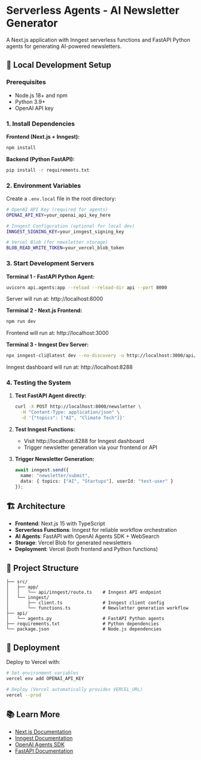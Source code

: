 # Serverless Agents - AI Newsletter Generator

A Next.js application with Inngest serverless functions and FastAPI Python agents for generating AI-powered newsletters.

## 🚀 Local Development Setup

### Prerequisites

- Node.js 18+ and npm
- Python 3.9+
- OpenAI API key

### 1. Install Dependencies

**Frontend (Next.js + Inngest):**
```bash
npm install
```

**Backend (Python FastAPI):**
```bash
pip install -r requirements.txt
```

### 2. Environment Variables

Create a `.env.local` file in the root directory:

```bash
# OpenAI API Key (required for agents)
OPENAI_API_KEY=your_openai_api_key_here

# Inngest Configuration (optional for local dev)
INNGEST_SIGNING_KEY=your_inngest_signing_key

# Vercel Blob (for newsletter storage)
BLOB_READ_WRITE_TOKEN=your_vercel_blob_token
```

### 3. Start Development Servers

**Terminal 1 - FastAPI Python Agent:**
```bash
uvicorn api.agents:app --reload --reload-dir api --port 8000
```

Server will run at: http://localhost:8000

**Terminal 2 - Next.js Frontend:**
```bash
npm run dev
```

Frontend will run at: http://localhost:3000

**Terminal 3 - Inngest Dev Server:**
```bash
npx inngest-cli@latest dev --no-discovery -u http://localhost:3000/api/inngest
```

Inngest dashboard will run at: http://localhost:8288

### 4. Testing the System

1. **Test FastAPI Agent directly:**
   ```bash
   curl -X POST http://localhost:8000/newsletter \
     -H "Content-Type: application/json" \
     -d '{"topics": ["AI", "Climate Tech"]}'
   ```

2. **Test Inngest Functions:**
   - Visit http://localhost:8288 for Inngest dashboard
   - Trigger newsletter generation via your frontend or API

3. **Trigger Newsletter Generation:**
   ```typescript
   await inngest.send({
     name: "newsletter/submit",
     data: { topics: ["AI", "Startups"], userId: "test-user" }
   });
   ```

## 🏗️ Architecture

- **Frontend**: Next.js 15 with TypeScript
- **Serverless Functions**: Inngest for reliable workflow orchestration
- **AI Agents**: FastAPI with OpenAI Agents SDK + WebSearch
- **Storage**: Vercel Blob for generated newsletters
- **Deployment**: Vercel (both frontend and Python functions)

## 📁 Project Structure

```
├── src/
│   ├── app/
│   │   └── api/inngest/route.ts    # Inngest API endpoint
│   └── inngest/
│       ├── client.ts               # Inngest client config
│       └── functions.ts            # Newsletter generation workflow
├── api/
│   └── agents.py                   # FastAPI Python agents
├── requirements.txt                # Python dependencies
└── package.json                    # Node.js dependencies
```

## 🚢 Deployment

Deploy to Vercel with:

```bash
# Set environment variables
vercel env add OPENAI_API_KEY

# Deploy (Vercel automatically provides VERCEL_URL)
vercel --prod
```

## 📚 Learn More

- [Next.js Documentation](https://nextjs.org/docs)
- [Inngest Documentation](https://www.inngest.com/docs)
- [OpenAI Agents SDK](https://github.com/openai/agents)
- [FastAPI Documentation](https://fastapi.tiangolo.com/)
